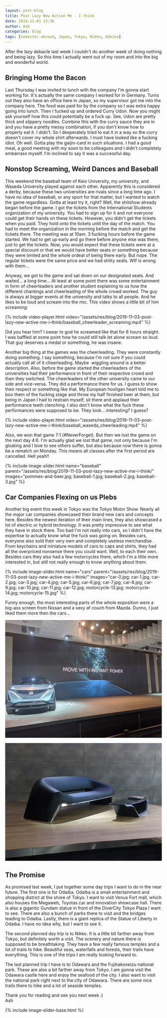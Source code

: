 ```yaml
---
layout: post-blog
title: Post Lazy New Active Me - I think
date: 2019-11-03 13:36
author: Ash
categories: blog
tags: [semester-abroad, Japan, Tokyo, Nikko, Odaiba]
---
```


After the lazy debacle last week I couldn't do another week of doing nothing and being lazy. So this time I actually went out of my room and into the big and wonderful world.

## Bringing Home the Bacon

Last Thursday I was invited to lunch with the company I'm gonna start working for. It's actually the same company I worked for in Germany. Turns out they also have an office here in Japan, so my supervisor got me into the company here. The food was paid for by the company so I was extra happy going into lunch. Then I fucked up and ordered Curry Udon. Now you might ask yourself how this could potentially be a fuck up. See, Udon are pretty thick and slippery noodles. Combine this with the curry sauce they are in and you have a pretty messy combination, if you don't know how to properly eat it. I didn't. So I desperately tried to eat it in a way so the curry doesn't cover my whole shirt afterwards. I must have looked like a fucking idiot. Oh well. Gotta play the gaijin-card in such situations. I had a good meal, a good 
meeting with my soon to be colleagues and I didn't completely embarrass myself. I'm inclined to say it was a successful day.

## Nonstop Screaming, Weird Dances and Baseball

This weekend the baseball team of Keio University, my university, and Waseda University played against each other. Apparently this is considered a derby, because these two universities are rivals since a long time ago. I have no idea of baseball, or any sport for that matter, but I wanted to watch the game regardless. Gotta at least try it, right? Well, the shitshow already began before the game. I got the tickets from the International Students organization of my university. You had to sign up for it and not everyone could get their hands on these tickets. However, you didn't get the tickets when you paid. They hold onto the tickets until the day of the match. You had to meet the organization in the morning before the match and get the tickets there. The meeting was at 10am. 3 fucking hours before the game started. We had to get up early and go there before anyone else was there, just to get the tickets. Now, you would expect that these tickets were at a special discount or that we would have better seats or something because they were limited and the whole ordeal of being there early. But nope. The regular tickets were the same price and we had shitty seats. Wtf is wrong with them...

Anyway, we got to the game and sat down on our designated seats. And waited... a long time... At least at some point there was some entertainment in form of cheerleaders and another student explaining to us how the different chantings and cheerleading of the whole crowd worked. The guy is always at bigger events at the university and talks to all people. And he likes to be loud and scream into the mic. This video shows a little bit of him screaming:

{% include video-player.html video="/assets/res/blog/2019-11-03-post-lazy-new-active-me-i-think/baseball_cheerleader_screaming.mp4" %}

Did you hear him? I swear to god he screamed like that for 6 hours straight. I was baffled at some point how he could still talk let alone scream so loud. That guy deserves a medal or something, he was insane.

Another big thing at the games was the cheerleading. They were constantly doing something. I say something, because I'm not sure if you could actually call all of it cheerleading. Maybe  wiggling around is a better description. Also, before the game started the cheerleaders of the universities had their performance in front of their respective crowd and then they switched. The cheerleaders of the other university came to our side and vice-versa. They did a performance there for us. I guess to show their respect or something like that. My European hooligan heart told me to boo them of the fucking stage and throw my half finished beer at them, but being in Japan I had to restrain myself, sit there and applaud their performance teeth clenching. I also don't know what the fuck these performances were supposed to be. They look... interesting? I guess?

{% include video-player.html video="/assets/res/blog/2019-11-03-post-lazy-new-active-me-i-think/baseball_waseda_cheerleading.mp4" %}

Also, we won that game 7:1 (#NeverForget). But then we lost the game on the next day 4:6. I'm actually glad we lost that game, not only because I'm gloating and I love to see others suffer, but also because now there is gonna be a rematch on Monday. This means all classes after the first period are cancelled. Hell yeah!!

{% include image-slider.html name="baseball" parent="/assets/res/blog/2019-11-03-post-lazy-new-active-me-i-think/" images="pommes-and-beer.jpg; baseball-1.jpg; baseball-2.jpg; baseball-3.jpg" %}

## Car Companies Flexing on us Plebs

Another big event this week in Tokyo was the Tokyo Motor Show. Nearly all the major car companies showcased their brand new cars and concepts here. Besides the newest iteration of their main lines, they also showcased a lot of electric or hybrid technology. It was pretty impressive to see what they have in stock there. Too bad I'm not really into cars, so I didn't have the expertise to actually know what the fuck was going on. Besides cars, everyone also sold their very own and completely useless merchandise. From keychains and miniature models of cars to caps and shirts, they had all the overpriced nonsense there you could want. Well, to each their own. Besides cars they also had a few motorcycles there, which I'm a little more interested in, but still not really enough to know anything about them.

{% include image-slider.html name="cars" parent="/assets/res/blog/2019-11-03-post-lazy-new-active-me-i-think/" images="car-0.jpg; car-1.jpg; car-2.jpg; car-3.jpg; car-4.jpg; car-5.jpg; car-6.jpg; car-7.jpg; car-8.jpg; car-9.jpg; car-10.jpg; car-11.jpg; car-12.jpg; motorcycle-13.jpg; motorcycle-14.jpg; motorcycle-15.jpg" %}

Funny enough, the most interesting parts of the whole exposition were a big-ass screen from Nissan and a sexy af couch from Mazda. Dunno, I just liked them more then the cars...

![big-ass-screen](/assets/res/blog/2019-11-03-post-lazy-new-active-me-i-think/gigantic-screen.jpg)

![sexy-couch](/assets/res/blog/2019-11-03-post-lazy-new-active-me-i-think/sexy-couch.jpg)

## The Promise

As promised last week, I put together some day trips I want to do in the near future. The first one is for Odaiba. Odaiba is a small entertainment and shopping district at the shore of Tokyo. I want to visit Venus Fort mall, which also houses the Megaweb, Toyotas car and innovation showcase hall. There is also a gigantic Gundam statue in front of the DiverCity Tokyo Plaza I want to see. There are also a bunch of parks there to visit and the bridges leading to Odaiba. Lastly, there is a giant replica of the Statue of Liberty in Odaiba. I have no idea why, but I want to see it.

The second planned day trip is to Nikko. It is a little bit farther away from Tokyo, but definitely worth a visit. The scenery and nature there is supposed to be breathtaking. They have a few really famous temples and a lot of trails to hike. Beautiful seas, waterfalls and forests, their trails have everything. This is one of the trips I am really looking forward to.

The last planned trip I have is to Odawara and the Fujihakoneizu national park. These are also a bit farther away from Tokyo. I am gonna visit the Odawara castle here and enjoy the seafood of the city. I also want to visit the national park right next to the city of Odawara. There are some nice trails there to hike and a lot of seaside temples.

Thank you for reading and see you next week :)  
Ash

{% include image-slider-base.html %}
